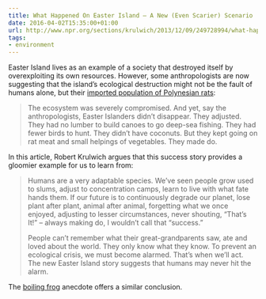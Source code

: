 ```yaml
---
title: What Happened On Easter Island — A New (Even Scarier) Scenario
date: 2016-04-02T15:35:00+01:00
url: http://www.npr.org/sections/krulwich/2013/12/09/249728994/what-happened-on-easter-island-a-new-even-scarier-scenario
tags:
- environment
---
```

Easter Island lives as an example of a society that destroyed itself by overexploiting its own resources. However, some anthropologists are now suggesting that the island’s ecological destruction might not be the fault of humans alone, but their [imported population of Polynesian rats][1]:

> The ecosystem was severely compromised. And yet, say the anthropologists, Easter Islanders didn’t disappear. They adjusted. They had no lumber to build canoes to go deep-sea fishing. They had fewer birds to hunt. They didn’t have coconuts. But they kept going on rat meat and small helpings of vegetables. They made do.

In this article, Robert Krulwich argues that this success story provides a gloomier example for us to learn from:

> Humans are a very adaptable species. We’ve seen people grow used to slums, adjust to concentration camps, learn to live with what fate hands them. If our future is to continuously degrade our planet, lose plant after plant, animal after animal, forgetting what we once enjoyed, adjusting to lesser circumstances, never shouting, “That’s It!” – always making do, I wouldn’t call that “success.”
>
> People can’t remember what their great-grandparents saw, ate and loved about the world. They only know what they know. To prevent an ecological crisis, we must become alarmed. That’s when we’ll act. The new Easter Island story suggests that humans may never hit the alarm.

The [boiling frog][2] anecdote offers a similar conclusion.

[1]: http://online.wsj.com/news/articles/SB10001424052702303661904576453843399586946
[2]: https://en.wikipedia.org/wiki/Boiling_frog
